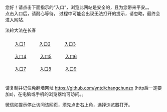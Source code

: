 您好！请点击下面指示的“入口”，浏览此网站是安全的，且为您带来平安。。 <br/>
点击入口后，请耐心等待， 过程中可能会出现无法打开的提示，请忽略，最终会进入网站. </br>

法轮大法在长春<br/>
<div style="padding:10px"><a style="margin:20px" target="_blank" href="https://d199z17warxki3.cloudfront.net/2Qpsp?eiqblep" id="ccLink1" rel="nofollow">入口1</a> <a target="_blank" style="margin:20px" href="https://d3nazbqyl8hyzr.cloudfront.net/2Qpsp?dppctq" id="ccLink2" rel="nofollow">入口2</a> <a style="margin:20px" target="_blank" href="https://d2hkrn2dt1e7s7.cloudfront.net/2Qpsp?dlalali" id="ccLink3" rel="nofollow">入口3</a></div>

<div style="padding:10px" ><a style="margin:20px" target="_blank" href="https://d199z17warxki3.cloudfront.net/2Qpsp?eiqblep" id="ccLink4" rel="nofollow">入口4</a> <a style="margin:20px" href="https://d3nazbqyl8hyzr.cloudfront.net/2Qpsp?dppctq" target="_blank" id="ccLink5" rel="nofollow">入口5</a> <a style="margin:20px" href="https://d2hkrn2dt1e7s7.cloudfront.net/2Qpsp?dlalali" target="_blank" id="ccLink6" rel="nofollow">入口6</a></div>

<div style="padding:10px"><a style="margin:20px" target="_blank" href="https://d199z17warxki3.cloudfront.net/2Qpsp?eiqblep" id="ccLink7" rel="nofollow">入口7</a> <a style="margin:20px" href="https://d3nazbqyl8hyzr.cloudfront.net/2Qpsp?dppctq" target="_blank" id="ccLink8" rel="nofollow">入口8</a> <a style="margin:20px" target="_blank" href="https://d2hkrn2dt1e7s7.cloudfront.net/2Qpsp?dlalali" id="ccLink9" rel="nofollow">入口9</a></div>

<br/>



请复制并记住免翻墙网址 https://github.com/yntd/changchunzx (http后一定要加s)，在电脑或手机的浏览器均可访问。。<br/>

微信如提示停止访问该网页，须先点击右上角，选择浏览器打开。
